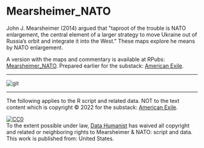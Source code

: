 # Mearsheimer_NATO
John J. Mearsheimer (2014) argued that "taproot of the trouble is NATO enlargement, the central element of a larger strategy to move Ukraine out of Russia’s orbit and integrate it into the West." These maps explore he means by NATO enlargement.

A version with the maps and commentary is available at RPubs: [Mearsheimer_NATO](https://rpubs.com/Thom_JH/Mearsheimer_NATO). Prepared earlier for the substack: [American Exile](https://americanexile.substack.com/).

<hr />


![git](https://user-images.githubusercontent.com/12042357/156515190-51cff937-5a87-4f60-aaa4-0c390db644fb.png)

<hr />

The following applies to the R script and related data.  NOT to the text content which is copyright &copy; 2022 for the substack: [American Exile](https://americanexile.substack.com/).


<p xmlns:dct="http://purl.org/dc/terms/" xmlns:vcard="http://www.w3.org/2001/vcard-rdf/3.0#">
  <a rel="license"
     href="http://creativecommons.org/publicdomain/zero/1.0/">
    <img src="http://i.creativecommons.org/p/zero/1.0/88x31.png" style="border-style: none;" alt="CC0" />
  </a>
  <br />
  To the extent possible under law,
  <a rel="dct:publisher"
     href="https://github.com/Thom-J-H/Mearsheimer_NATO">
    <span property="dct:title">Data Humanist</span></a>
  has waived all copyright and related or neighboring rights to
  <span property="dct:title">Mearsheimer & NATO: script and data</span>.
This work is published from:
<span property="vcard:Country" datatype="dct:ISO3166"
      content="US" about="https://github.com/Thom-J-H/Mearsheimer_NATO">
  United States</span>.
</p>
